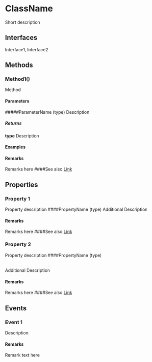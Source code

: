 # ClassName
Short description
## Interfaces
Interface1, Interface2
## Methods
### Method1()
Method 
#### Parameters
#####ParameterName (type)
Description
##### Returns
**type**
Description
#### Examples
#### Remarks
Remarks here
####See also
[Link](Link)
## Properties
### Property 1
Property description
####PropertyName (type)
Additional Description
#### Remarks
Remarks here
####See also
[Link](Link)
### Property 2
Property description
####PropertyName (type)
######
Additional Description
#### Remarks
Remarks here
####See also
[Link](Link)
## Events
### Event 1
Description
#### Remarks
Remark text here
